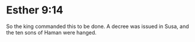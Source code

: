 # Esther 9:14

So the king commanded this to be done. A decree was issued in Susa, and the ten sons of Haman were hanged.
